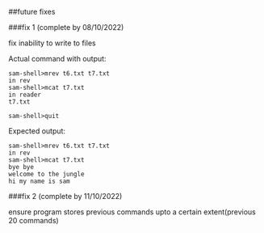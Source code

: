 ##future fixes

###fix 1 (complete by 08/10/2022)

fix inability to write to files

Actual command with output:
```
sam-shell>mrev t6.txt t7.txt
in rev
sam-shell>mcat t7.txt
in reader
t7.txt

sam-shell>quit
```
Expected output:
```
sam-shell>mrev t6.txt t7.txt
in rev
sam-shell>mcat t7.txt
bye bye
welcome to the jungle
hi my name is sam
```

###fix 2 (complete by 11/10/2022)

ensure program stores previous commands upto a certain extent(previous 20 commands)



